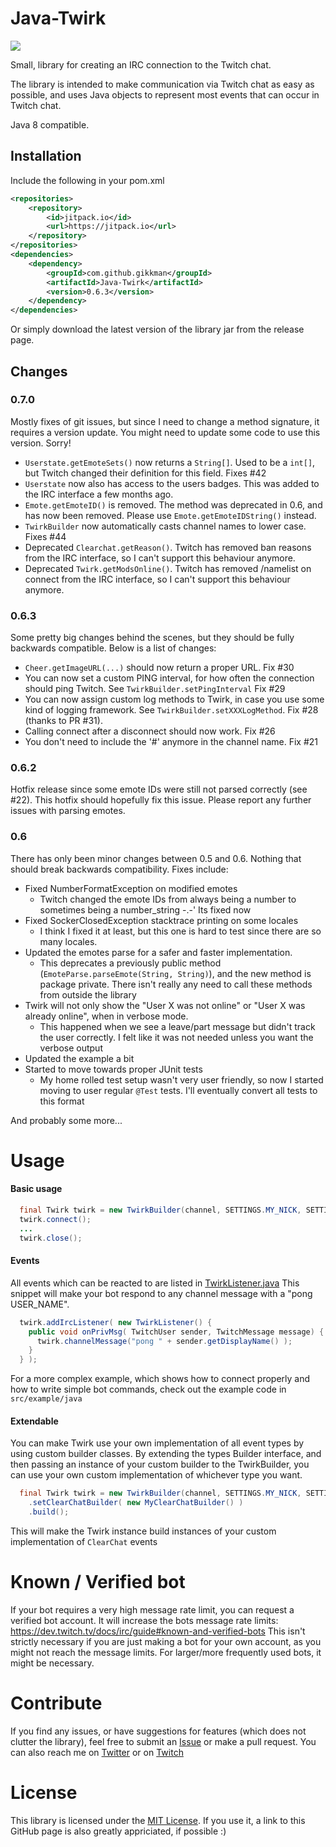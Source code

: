 # Java-Twirk
[![](https://jitpack.io/v/Gikkman/Java-Twirk.svg)](https://jitpack.io/#Gikkman/Java-Twirk)

Small, library for creating an IRC connection to the Twitch chat.

The library is intended to make communication via Twitch chat as easy as possible, and uses Java objects to represent 
most events that can occur in Twitch chat. 

Java 8 compatible.

## Installation
Include the following in your pom.xml

```xml
<repositories>
    <repository>
        <id>jitpack.io</id>
        <url>https://jitpack.io</url>
    </repository>
</repositories>
<dependencies>
    <dependency>
        <groupId>com.github.gikkman</groupId>
        <artifactId>Java-Twirk</artifactId>
        <version>0.6.3</version>
    </dependency>
</dependencies>
```
Or simply download the latest version of the library jar from the release page.

## Changes
### 0.7.0
Mostly fixes of git issues, but since I need to change a method signature, it requires a version update. You might need
to update some code to use this version. Sorry!
* `Userstate.getEmoteSets()` now returns a `String[]`. Used to be a `int[]`, but Twitch changed their definition for this
field. Fixes #42
* `Userstate` now also has access to the users badges. This was added to the IRC interface a few months ago.
* `Emote.getEmoteID()` is removed. The method was deprecated in 0.6, and has now been removed.  Please  use
`Emote.getEmoteIDString()` instead.
* `TwirkBuilder` now automatically casts channel names to lower case. Fixes #44
* Deprecated `Clearchat.getReason()`. Twitch has removed ban reasons from the IRC interface, so I can't support this
behaviour anymore.
* Deprecated `Twirk.getModsOnline()`. Twitch has removed /namelist on connect from the IRC interface, so I can't 
 support this behaviour anymore.

### 0.6.3
Some pretty big changes behind the scenes, but they should be fully backwards compatible. Below is a list of changes:
* `Cheer.getImageURL(...)` should now return a proper URL. Fix #30
* You can now set a custom PING interval, for how often the connection should ping Twitch. 
See `TwirkBuilder.setPingInterval` Fix #29
* You can now assign custom log methods to Twirk, in case you use some kind of logging framework. 
See `TwirkBuilder.setXXXLogMethod`. Fix #28 (thanks to PR #31).
* Calling connect after a disconnect should now work. Fix #26
* You don't need to include the '#' anymore in the channel name. Fix #21

### 0.6.2
Hotfix release since some emote IDs were still not parsed correctly (see #22). This hotfix should hopefully fix this issue.
Please report any further issues with parsing emotes.

### 0.6
There has only been minor changes between 0.5 and 0.6. Nothing that should break backwards compatibility. Fixes include:
* Fixed NumberFormatException on modified emotes
  * Twitch changed the emote IDs from always being a number to sometimes being a number_string -.-' Its fixed now
* Fixed SockerClosedException stacktrace printing on some locales
  * I think I fixed it at least, but this one is hard to test since there are so many locales.
* Updated the emotes parse for a safer and faster implementation.
  * This deprecates a previously public method (`EmoteParse.parseEmote(String, String)`), and the new method is package 
  private. There isn't really any need to call these methods from outside the library
* Twirk will not only show the "User X was not online" or "User X was already online", when in verbose mode.
  * This happened when we see a leave/part message but didn't track the user correctly. I felt like it was not needed 
  unless you want the verbose output
* Updated the example a bit
* Started to move towards proper JUnit tests
  * My home rolled test setup wasn't very user friendly, so now I started moving to user regular `@Test` tests. I'll 
  eventually convert all tests to this format 

And probably some more...

# Usage
#### Basic usage
```Java
  final Twirk twirk = new TwirkBuilder(channel, SETTINGS.MY_NICK, SETTINGS.MY_PASS).build();
  twirk.connect();
  ...
  twirk.close();
```
#### Events
All events which can be reacted to are listed in [TwirkListener.java](https://github.com/Gikkman/Java-Twirk/blob/master/twirc/src/main/java/com/gikk/twirk/events/TwirkListener.java) This snippet will make your bot respond to any channel
message with a "pong USER_NAME".
```Java
  twirk.addIrcListener( new TwirkListener() { 
    public void onPrivMsg( TwitchUser sender, TwitchMessage message) {
      twirk.channelMessage("pong " + sender.getDisplayName() );
    }
  } );
```

For a more complex example, which shows how to connect properly and how to write simple bot commands, check out the 
example code in `src/example/java`

#### Extendable
You can make Twirk use your own implementation of all event types by using custom builder classes. By extending the 
types Builder interface, and then passing an instance of your custom builder to the TwirkBuilder, you can use your own 
custom implementation of whichever type you want.
```Java
  final Twirk twirk = new TwirkBuilder(channel, SETTINGS.MY_NICK, SETTINGS.MY_PASS)
    .setClearChatBuilder( new MyClearChatBuilder() )
    .build();
```
This will make the Twirk instance build instances of your custom implementation of `ClearChat` events

# Known / Verified bot
If your bot requires a very high message rate limit, you can request a verified bot account. It will increase the 
bots message rate limits: https://dev.twitch.tv/docs/irc/guide#known-and-verified-bots
This isn't strictly necessary if you are just making a bot for your own account, as you might not reach the message 
limits. For larger/more frequently used bots, it might
be necessary.

# Contribute
If you find any issues, or have suggestions for features (which does not clutter the library), feel free to submit 
an [Issue](https://github.com/Gikkman/Java-Twirk/issues) or make a pull request. You can also reach me 
on [Twitter](https://twitter.com/gikkman) or on [Twitch](http://twitch.com/gikkman)


# License
This library is licensed under the [MIT License](https://tldrlegal.com/license/mit-license). If you use it, a link to 
this GitHub page is also greatly appriciated, if possible :)

